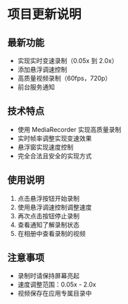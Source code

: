 # 项目更新说明

## 最新功能
- 实现实时变速录制（0.05x 到 2.0x）
- 添加悬浮调速控制
- 高质量视频录制（60fps，720p）
- 前台服务通知

## 技术特点
- 使用 MediaRecorder 实现高质量录制
- 实时帧率调整实现变速效果
- 悬浮窗实现速度控制
- 完全合法且安全的实现方式

## 使用说明
1. 点击悬浮按钮开始录制
2. 使用悬浮调速控制调整速度
3. 再次点击按钮停止录制
4. 查看通知了解录制状态
5. 在相册中查看录制的视频

## 注意事项
- 录制时请保持屏幕亮起
- 速度调整范围：0.05x - 2.0x
- 视频保存在应用专属目录中 
